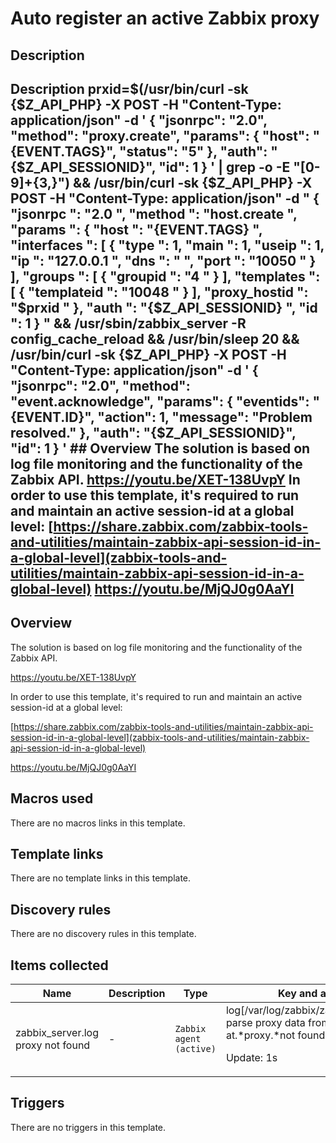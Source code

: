 # Auto register an active Zabbix proxy

## Description

## Description prxid=$(/usr/bin/curl -sk {$Z_API_PHP} -X POST -H "Content-Type: application/json" -d ' { "jsonrpc": "2.0", "method": "proxy.create", "params": { "host": "{EVENT.TAGS}", "status": "5" }, "auth": "{$Z_API_SESSIONID}", "id": 1 } ' | grep -o -E "[0-9]+{3,}") && /usr/bin/curl -sk {$Z_API_PHP} -X POST -H "Content-Type: application/json" -d " { "jsonrpc ": "2.0 ", "method ": "host.create ", "params ": { "host ": "{EVENT.TAGS} ", "interfaces ": [ { "type ": 1, "main ": 1, "useip ": 1, "ip ": "127.0.0.1 ", "dns ": " ", "port ": "10050 " } ], "groups ": [ { "groupid ": "4 " } ], "templates ": [ { "templateid ": "10048 " } ], "proxy_hostid ": "$prxid " }, "auth ": "{$Z_API_SESSIONID} ", "id ": 1 } " && /usr/sbin/zabbix_server -R config_cache_reload && /usr/bin/sleep 20 && /usr/bin/curl -sk {$Z_API_PHP} -X POST -H "Content-Type: application/json" -d ' { "jsonrpc": "2.0", "method": "event.acknowledge", "params": { "eventids": "{EVENT.ID}", "action": 1, "message": "Problem resolved." }, "auth": "{$Z_API_SESSIONID}", "id": 1 } ' ## Overview The solution is based on log file monitoring and the functionality of the Zabbix API. <https://youtu.be/XET-138UvpY> In order to use this template, it's required to run and maintain an active session-id at a global level: [https://share.zabbix.com/zabbix-tools-and-utilities/maintain-zabbix-api-session-id-in-a-global-level](zabbix-tools-and-utilities/maintain-zabbix-api-session-id-in-a-global-level) <https://youtu.be/MjQJ0g0AaYI> 

## Overview

The solution is based on log file monitoring and the functionality of the Zabbix API.


<https://youtu.be/XET-138UvpY>


 


In order to use this template, it's required to run and maintain an active session-id at a global level:


[https://share.zabbix.com/zabbix-tools-and-utilities/maintain-zabbix-api-session-id-in-a-global-level](zabbix-tools-and-utilities/maintain-zabbix-api-session-id-in-a-global-level)


<https://youtu.be/MjQJ0g0AaYI>


 



## Macros used

There are no macros links in this template.

## Template links

There are no template links in this template.

## Discovery rules

There are no discovery rules in this template.

## Items collected

|Name|Description|Type|Key and additional info|
|----|-----------|----|----|
|zabbix_server.log proxy not found|<p>-</p>|`Zabbix agent (active)`|log[/var/log/zabbix/zabbix_server.log,"cannot parse proxy data from active proxy at.*proxy.*not found",,,skip,,]<p>Update: 1s</p>|
## Triggers

There are no triggers in this template.

